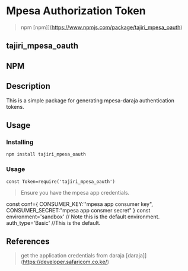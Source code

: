 # Mpesa Authorization Token 
>npm 
[npm]](https://www.npmjs.com/package/tajiri_mpesa_oauth)

## tajiri_mpesa_oauth

## NPM

## Description

This  is a simple package for generating mpesa-daraja authentication tokens.


## Usage

### Installing

    npm install tajiri_mpesa_oauth

### Usage

    const Token=require('tajiri_mpesa_oauth')

>
> Ensure you have the mpesa app credentials.

   const conf={
        CONSUMER_KEY:''mpesa app consumer key",
        CONSUMER_SECRET:"mpesa app consmer secret"
    }
   const environment='sandbox'   // Note this is the default environment.
   auth_type='Basic'  //This is the default.

   
## References



>get the application credentials from daraja
[daraja]](https://developer.safaricom.co.ke/)
